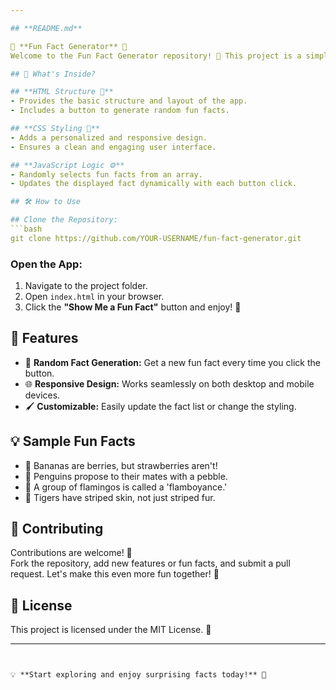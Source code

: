 ```yaml
---

## **README.md**

🎲 **Fun Fact Generator** 🌟  
Welcome to the Fun Fact Generator repository! 🚀 This project is a simple web app that displays random fun facts at the click of a button. Perfect for a quick trivia break or to learn something new! 💡

## 📖 What's Inside?

## **HTML Structure 📄**
- Provides the basic structure and layout of the app.
- Includes a button to generate random fun facts.

## **CSS Styling 🎨**
- Adds a personalized and responsive design.
- Ensures a clean and engaging user interface.

## **JavaScript Logic ⚙️**
- Randomly selects fun facts from an array.
- Updates the displayed fact dynamically with each button click.

## 🛠️ How to Use

## Clone the Repository:
```bash
git clone https://github.com/YOUR-USERNAME/fun-fact-generator.git
```

### Open the App:
1. Navigate to the project folder.
2. Open `index.html` in your browser.
3. Click the **"Show Me a Fun Fact"** button and enjoy! 🎉

## 🌟 Features

- 🎲 **Random Fact Generation:** Get a new fun fact every time you click the button.
- 🌐 **Responsive Design:** Works seamlessly on both desktop and mobile devices.
- 🖌️ **Customizable:** Easily update the fact list or change the styling.

## 💡 Sample Fun Facts

- 🍌 Bananas are berries, but strawberries aren't!
- 🐧 Penguins propose to their mates with a pebble.
- 🌸 A group of flamingos is called a 'flamboyance.'
- 🐅 Tigers have striped skin, not just striped fur.

## 🤝 Contributing

Contributions are welcome! 🎉  
Fork the repository, add new features or fun facts, and submit a pull request. Let's make this even more fun together! 🙌

## 📜 License

This project is licensed under the MIT License. 📝

---
```


💡 **Start exploring and enjoy surprising facts today!** 🌟

```
